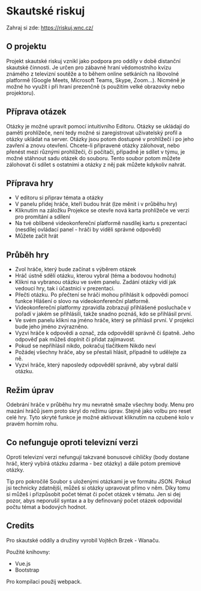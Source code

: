 Skautské riskuj
===============

Zahraj si zde: https://riskuj.wnc.cz/

O projektu
----------
Projekt skautské riskuj vznikl jako podpora pro oddíly v době distanční skautské činnosti. Je určen pro zábavné hraní vědomostního kvízu známého z televizní soutěže a to během online setkáních na libovolné platformě (Google Meets, Microsoft Teams, Skype, Zoom...). Nicméně je možné ho využít i při hraní prezenčně (s použitím velké obrazovky nebo projektoru).

Příprava otázek
----------------
Otázky je možné upravit pomocí intuitivního Editoru. Otázky se ukládají do paměti prohlížeče, není tedy možné si zaregistrovat uživatelský profil a otázky ukládat na server. Otázky jsou potom dostupné v prohlížečí i po jeho zavření a znovu otevření. Chcete-li připravené otázky zálohovat, nebo přenést mezi různými prohlížeči, či počítači, případně je sdílet v týmu, je možné stáhnout sadu otázek do souboru. Tento soubor potom můžete zálohovat či sdílet s ostatními a otázky z něj pak můžete kdykoliv nahrát.

Příprava hry
-------------
- V editoru si připrav témata a otázky
- V panelu přidej hráče, kteří budou hrát (lze měnit i v průběhu hry)
- Kliknutím na záložku Projekce se otevře nová karta prohlížeče ve verzi pro promítání a sdílení
- Na tvé oblíbené videokonfereční platformě nasdílej kartu s prezentací (nesdílej ovládací panel - hráči by viděli správné odpovědi)
- Můžete začít hrát

Průběh hry
----------
- Zvol hráče, který bude začínat s výběrem otázek
- Hráč ústně sdělí otázku, kterou vybral (téma a bodovou hodnotu)
- Klikni na vybranou otázku ve svém panelu. Zadání otázky vidí jak vedoucí hry, tak i účastnici v prezentaci.
- Přečti otázku. Po přečtení se hráči mohou přihlásit k odpovědi pomocí funkce Hlášení o slovo na videokonferenční platformě.
- Videokonfereční platformy zpravidla zobrazují přihlášené posluchače v pořadí v jakém se přihlásili, takže snadno poznáš, kdo se přihlásil první.
- Ve svém panelu klikni na jméno hráče, který se přihlásil první. V projekci bude jeho jméno zvýrazněno.
- Vyzvi hráče k odpovědi a označ, zda odpověděl správně či špatně. Jeho odpověď pak můžeš doplnit či přidat zajímavost.
- Pokud se nepřihlásil nikdo, pokračuj tlačítkem Nikdo neví
- Požádej všechny hráče, aby se přestali hlásit, případně to udělejte za ně.
- Vyzvi hráče, který naposledy odpověděl správně, aby vybral další otázku.

Režim úprav
------------
Odebrání hráče v průběhu hry mu nevratně smaže všechny body. Menu pro mazání hráčů jsem proto skryl do režimu úprav. Stejně jako volbu pro reset celé hry. Tyto skryté funkce je možné aktivovat kliknutím na ozubené kolo v pravém horním rohu.

Co nefunguje oproti televizní verzi
------------------------------------
Oproti televizní verzi nefungují takzvané bonusové cihličky (body dostane hráč, který vybírá otázku zdarma - bez otázky) a dále potom premiové otázky.

Tip pro pokročilé
Soubor s uloženými otázkami je ve formátu JSON. Pokud jsi technicky zdatnější, můžeš si otázky upravovat přímo v něm. Díky tomu si můžeš i přizpůsobit počet témat či počet otázek v tématu. Jen si dej pozor, abys neporušil syntax a a by definovaný počet otázek odpovídal počtu témat a bodových hodnot.

Credits
--------
Pro skautské oddíly a družiny vyrobil Vojtěch Brzek - Wanaču. 

Použité knihovny: 
- Vue.js
- Bootstrap

Pro kompilaci použij webpack.
